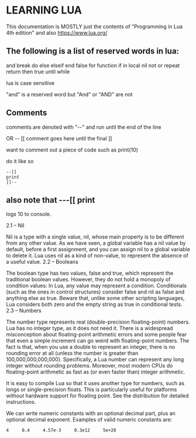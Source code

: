 # LEARNING LUA
This documentation is MOSTLY just the contents of "Programming in Lua 4th edition" and also  https://www.lua.org/
## The following is a list of reserved words in lua:

and       break     do        else      elseif
end       false     for       function  if
in        local     nil       not       or
repeat    return    then      true      until
while


lua is case sensitive

"and" is a reserved word but "And" or "AND" are not
## Comments

comments are denoted with "--" and run until the end of the line

OR -- [[ comment goes here until the final ]]

 want to comment out a piece of code such as 
 print(10)

do it like so 

    --[[
    print
    ]]--

also note that 
---[[
print
--
logs 10 to console.

2.1 – Nil

Nil is a type with a single value, nil, whose main property is to be different from any other value. As we have seen, a global variable has a nil value by default, before a first assignment, and you can assign nil to a global variable to delete it. Lua uses nil as a kind of non-value, to represent the absence of a useful value. 
2.2 – Booleans

The boolean type has two values, false and true, which represent the traditional boolean values. However, they do not hold a monopoly of condition values: In Lua, any value may represent a condition. Conditionals (such as the ones in control structures) consider false and nil as false and anything else as true. Beware that, unlike some other scripting languages, Lua considers both zero and the empty string as true in conditional tests. 
2.3 – Numbers

The number type represents real (double-precision floating-point) numbers. Lua has no integer type, as it does not need it. There is a widespread misconception about floating-point arithmetic errors and some people fear that even a simple increment can go weird with floating-point numbers. The fact is that, when you use a double to represent an integer, there is no rounding error at all (unless the number is greater than 100,000,000,000,000). Specifically, a Lua number can represent any long integer without rounding problems. Moreover, most modern CPUs do floating-point arithmetic as fast as (or even faster than) integer arithmetic.

It is easy to compile Lua so that it uses another type for numbers, such as longs or single-precision floats. This is particularly useful for platforms without hardware support for floating point. See the distribution for detailed instructions.

We can write numeric constants with an optional decimal part, plus an optional decimal exponent. Examples of valid numeric constants are:

    4     0.4     4.57e-3     0.3e12     5e+20



